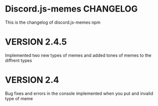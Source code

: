 # Discord.js-memes CHANGELOG

This is the changelog of discord.js-memes npm

# VERSION 2.4.5
Implemented two new types of memes and added tones of memes to the diffrent types

# VERSION 2.4
Bug fixes and errors in the console implemented when you put and invalid type of meme 

